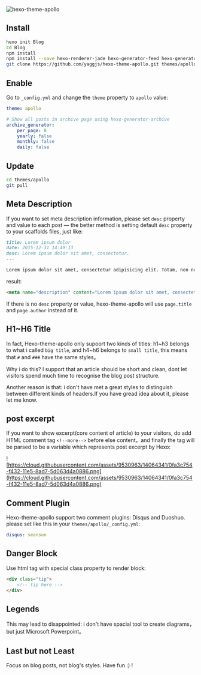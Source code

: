 ![hexo-theme-apollo](https://cloud.githubusercontent.com/assets/9530963/13026956/08e76eca-d277-11e5-8bfc-2e80cea20a0d.png)

## Install

``` bash
hexo init Blog 
cd Blog 
npm install
npm install --save hexo-renderer-jade hexo-generator-feed hexo-generator-sitemap hexo-browsersync hexo-generator-archive
git clone https://github.com/yaggjs/hexo-theme-apollo.git themes/apollo
```

## Enable

Go to `_config.yml` and change the `theme` property to `apollo` value:

```yaml
theme: apollo

# Show all posts in archive page using hexo-generator-archive
archive_generator:
    per_page: 0
    yearly: false
    monthly: false
    daily: false
```

## Update

``` bash
cd themes/apollo 
git pull
```

## Meta Description

If you want to set meta description information, please set `desc` property and value to each post — the better method is setting default `desc` property to your scaffolds files, just like:

```md
title: Lorem ipsum dolor
date: 2015-12-31 14:49:13
desc: Lorem ipsum dolor sit amet, consectetur.
---

Lorem ipsum dolor sit amet, consectetur adipisicing elit. Totam, non numquam saepe ex ut. Deleniti culpa inventore consectetur nam saepe!
```

result:

```html
<meta name="description" content="Lorem ipsum dolor sit amet, consectetur.">
```

If there is no `desc` property or value, hexo-theme-apollo will use `page.title` and `page.author` instead of it. 

## H1~H6 Title

In fact, Hexo-theme-apollo only supoort two kinds of titles: h1~h3 belongs to what i called `big title`, and h4~h6 belongs to `small title`, this means that `#` and `###` have the same styles。

Why i do this? I support that an article should be short and clean, dont let visitors spend much time to recognise the blog post structure.

Another reason is that: i don't have met a great styles to distinguish between different kinds of headers.If you have gread idea about it, please let me know.

## post excerpt

If you want to show excerpt(core content of article) to your visitors, do add HTML comment tag `<!--more-->` before else content，and finally the tag will be parsed to be a variable which represents post excerpt by Hexo:

![https://cloud.githubusercontent.com/assets/9530963/14064341/0fa3c754-f432-11e5-8ad7-5d063d4a0886.png](https://cloud.githubusercontent.com/assets/9530963/14064341/0fa3c754-f432-11e5-8ad7-5d063d4a0886.png)

## Comment Plugin

Hexo-theme-apollo support two comment plugins: Disqus and Duoshuo. please set like this in your `themes/apollo/_config.yml`:

```yaml
disqus: seansun
```

## Danger Block

Use html tag with special class property to render block:

```html
<div class="tip">
    <!-- tip here -->
</div>
```

## Legends

This may lead to disappointed: i don't have spacial tool to create diagrams，but just Microsoft Powerpoint。

## Last but not Least

Focus on blog posts, not blog's styles. Have fun :) !
